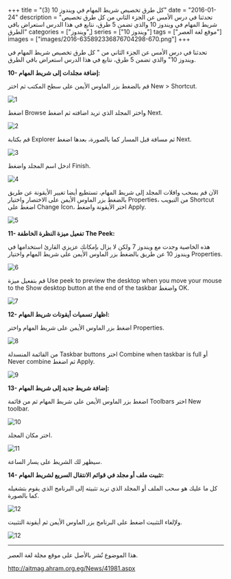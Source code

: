 +++
title = "كل طرق تخصيص شريط المهام في ويندوز 10 (3)"
date = "2016-01-24"
description = "تحدثنا في درس الأمس عن الجزء الثاني من  كل طرق تخصيص شريط المهام في ويندوز 10 والذي تضمن 5 طرق، نتابع في هذا الدرس استعراض باقي الطرق"
categories = ["ويندوز",]
series = ["ويندوز 10"]
tags = ["موقع لغة العصر"]
images = ["images/2016-635892336876704298-670.png"]
+++

تحدثنا في درس الأمس عن الجزء الثاني من " كل طرق تخصيص شريط المهام في ويندوز 10" والذي تضمن 5 طرق، نتابع في هذا الدرس استعراض باقي الطرق.

**10- إضافة مجلدات إلى شريط المهام:**

قم بالضغط بزر الماوس الأيمن على سطح المكتب ثم اختر New > Shortcut.

![1](images/2016-635892335163200188-320.png)

اضغط Browse واختر المجلد الذي تريد اضافته ثم اضغط Next.

![2](images/2016-635892335308280188-828.png)

قم بكتابة Explorer ثم مسافة قبل المسار كما بالصورة، بعدها اضغط Next.

![3](images/2016-635892335607020188-702.png)

ادخل اسم المجلد واضغط Finish.

![4](images/2016-635892335987036188-703.png)

الآن قم بسحب وافلات المجلد إلى شريط المهام، تستطيع أيضا تغيير الأيقونة عن طريق بالضغط بزر الماوس الأيمن على الاختصار واختيار Properties، من التبويب Shortcut اضغط على Change Icon، اختر الأيقونة واضغط Apply.

![5](images/2016-635892336119636188-963.png)

**11- تفعيل ميزة النظرة الخاطفة** **The Peek:**

هذه الخاصية وجدت مع ويندوز 7 ولكن لا يزال بإمكانك عزيزي القارئ استخدامها في ويندوز 10 عن طريق بالضغط بزر الماوس الأيمن على شريط المهام واختيار Properties.

![6](images/2016-635892336876704298-670.png)

قم بتفعيل ميزة Use peek to preview the desktop when you move your mouse to the Show desktop button at the end of the taskbar واضغط OK.

![7](images/2016-635892337172482194-248.png)

**12- اظهار تسميات أيقونات شريط المهام:**

اضغط بزر الماوس الأيمن على شريط المهام واختر Properties.

![8](images/2016-635892337805534252-553.png)

من القائمة المنسدلة Taskbar buttons اختر Combine when taskbar is full أو Never combine ثم اضغط Apply.

![9](images/2016-635892338397558047-755.png)

**13- إضافة شريط جديد إلى شريط المهام:**

اضغط بزر الماوس الأيمن على شريط المهام ثم من قائمة Toolbars اختر New toolbar.

![10](images/2016-635892338699107980-910.png)

اختر مكان المجلد.

![11](images/2016-635892338938413514-841.png)

سيظهر لك الشريط على يسار الساعة.

**14- تثبيت ملف أو مجلد في قوائم الانتقال السريع لشريط المهام:**

كل ما عليك هو سحب الملف أو المجلد الذي تريد تثبيته إلى البرنامج الذي يقوم بتشغيله كما بالصورة.

![12](images/2016-635892339244643477-464.png)

ولإلغاء التثبيت اضغط على البرنامج بزر الماوس الأيمن ثم أيقونة التثبيت.

![12](images/2016-635892339244487476-448.png)

---
هذا الموضوع نٌشر باﻷصل على موقع مجلة لغة العصر.

http://aitmag.ahram.org.eg/News/41981.aspx